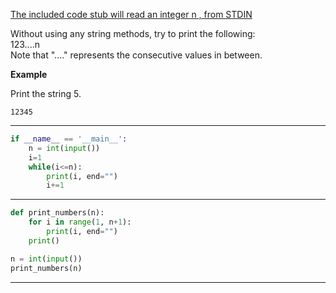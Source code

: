 [The included code stub will read an integer n , from STDIN](https://www.hackerrank.com/challenges/python-print/problem?isFullScreen=true)

Without using any string methods, try to print the following:<br>
123....n<br>
Note that "...." represents the consecutive values in between.<br>

**Example**

Print the string 5.
```
12345
```

------------------------------------------------------------------------------------
```python
if __name__ == '__main__':
    n = int(input())
    i=1
    while(i<=n):
        print(i, end="")
        i+=1

```
------------------------------------------------------------------------------------
```python
def print_numbers(n):
    for i in range(1, n+1):
        print(i, end="")
    print()

n = int(input())
print_numbers(n)
```
------------------------------------------------------------------------------------




